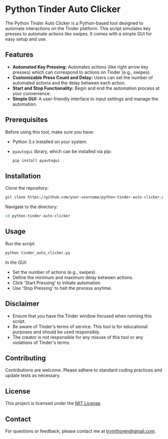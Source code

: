 # Python Tinder Auto Clicker

The Python Tinder Auto Clicker is a Python-based tool designed to automate interactions on the Tinder platform. This script simulates key presses to automate actions like swipes. It comes with a simple GUI for easy setup and use.

## Features

- **Automated Key Pressing:** Automates actions (like right arrow key presses) which can correspond to actions on Tinder (e.g., swipes).
- **Customizable Press Count and Delay:** Users can set the number of automated actions and the delay between each action.
- **Start and Stop Functionality:** Begin and end the automation process at your convenience.
- **Simple GUI:** A user-friendly interface to input settings and manage the automation.

## Prerequisites

Before using this tool, make sure you have:
- Python 3.x installed on your system.
- `pyautogui` library, which can be installed via pip:

  ```bash
  pip install pyautogui
  ```

## Installation

Clone the repository:

```bash
git clone https://github.com/your-username/python-tinder-auto-clicker.git
```

Navigate to the directory:

```bash
cd python-tinder-auto-clicker
```

## Usage

Run the script:

```bash
python tinder_auto_clicker.py
```

In the GUI:
- Set the number of actions (e.g., swipes).
- Define the minimum and maximum delay between actions.
- Click 'Start Pressing' to initiate automation.
- Use 'Stop Pressing' to halt the process anytime.

## Disclaimer

- Ensure that you have the Tinder window focused when running this script.
- Be aware of Tinder's terms of service. This tool is for educational purposes and should be used responsibly.
- The creator is not responsible for any misuse of this tool or any violations of Tinder's terms.

## Contributing

Contributions are welcome. Please adhere to standard coding practices and update tests as necessary.

## License

This project is licensed under the [MIT License](https://choosealicense.com/licenses/mit/).

## Contact

For questions or feedback, please contact me at trymthoren@gmail.com.
```
